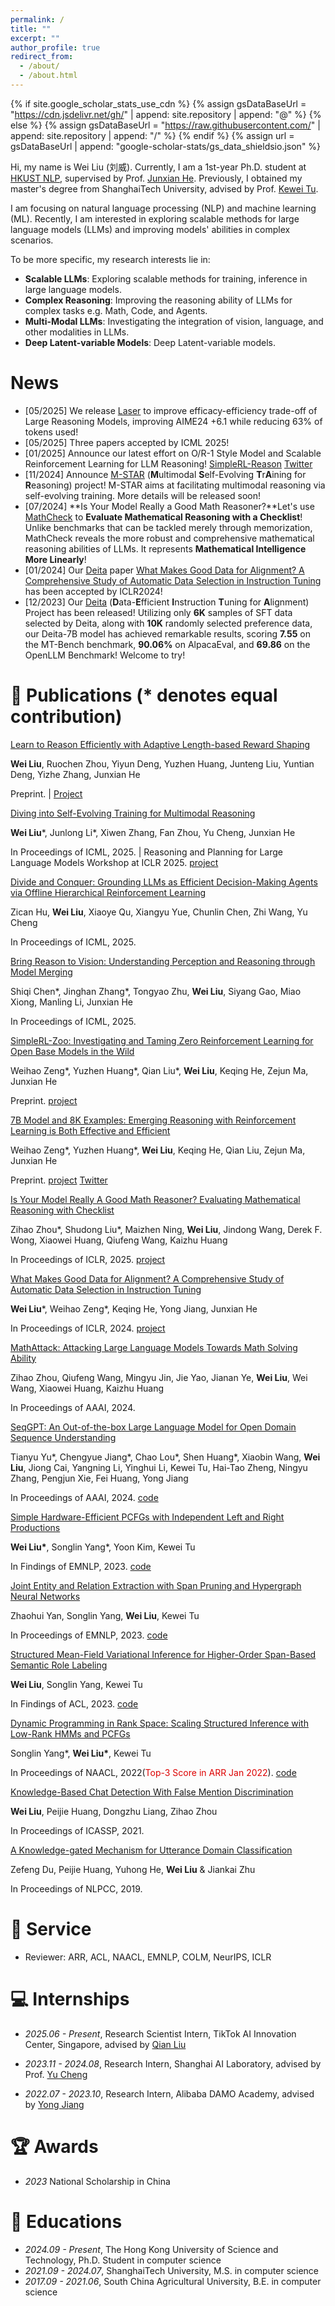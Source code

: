 ```yaml
---
permalink: /
title: ""
excerpt: ""
author_profile: true
redirect_from: 
  - /about/
  - /about.html
---
```


{% if site.google_scholar_stats_use_cdn %}
{% assign gsDataBaseUrl = "https://cdn.jsdelivr.net/gh/" | append: site.repository | append: "@" %}
{% else %}
{% assign gsDataBaseUrl = "https://raw.githubusercontent.com/" | append: site.repository | append: "/" %}
{% endif %}
{% assign url = gsDataBaseUrl | append: "google-scholar-stats/gs_data_shieldsio.json" %}

<span class='anchor' id='about-me'></span>

Hi, my name is Wei Liu (刘威). Currently, I am a 1st-year Ph.D. student at [HKUST NLP](https://github.com/hkust-nlp), supervised by Prof. [Junxian He](https://jxhe.github.io/). Previously, I obtained my master's degree from ShanghaiTech University, advised by Prof. [Kewei Tu](https://faculty.sist.shanghaitech.edu.cn/faculty/tukw/).

I am focusing on natural language processing (NLP) and machine learning (ML). Recently, I am interested in exploring scalable methods for large language models (LLMs) and improving models' abilities in complex scenarios.

To be more specific, my research interests lie in:
  - **Scalable LLMs**: Exploring scalable methods for training, inference in large language models.
  - **Complex Reasoning**: Improving the reasoning ability of LLMs for complex tasks e.g. Math, Code, and Agents.
  - **Multi-Modal LLMs**: Investigating the integration of vision, language, and other modalities in LLMs.
  - **Deep Latent-variable Models**: Deep Latent-variable models.

# News
  - \[05/2025\] We release [Laser](https://arxiv.org/abs/2505.15612) to improve efficacy-efficiency trade-off of Large Reasoning Models, improving AIME24 +6.1 while reducing 63% of tokens used!
  - \[05/2025\] Three papers accepted by ICML 2025!
  - \[01/2025\] Announce our latest effort on O/R-1 Style Model and Scalable Reinforcement Learning for LLM Reasoning! [SimpleRL-Reason](https://hkust-nlp.notion.site/simplerl-reason) [Twitter](https://x.com/junxian_he/status/1883183099787571519)
  - \[11/2024\] Announce [M-STAR](https://mstar-lmm.github.io/) (**M**ultimodal **S**elf-Evolving **T**r**A**ining for **R**easoning) project! M-STAR aims at facilitating multimodal reasoning via self-evolving training. More details will be released soon!
  - \[07/2024\] **Is Your Model Really a Good Math Reasoner?**Let's use [MathCheck](https://mathcheck.github.io/) to **Evaluate Mathematical Reasoning with a Checklist**! Unlike benchmarks that can be tackled merely through memorization, MathCheck reveals the more robust and comprehensive mathematical reasoning abilities of LLMs. It represents **Mathematical Intelligence More Linearly**!
  - \[01/2024\] Our [Deita](https://github.com/hkust-nlp/deita) paper [What Makes Good Data for Alignment? A Comprehensive Study of Automatic Data Selection in Instruction Tuning](https://arxiv.org/abs/2312.15685) has been accepted by ICLR2024!
  - \[12/2023\] Our [Deita](https://github.com/hkust-nlp/deita) (**D**ata-**E**fficient **I**nstruction **T**uning for **A**lignment) Project has been released! Utilizing only **6K** samples of SFT data selected by Deita, along with **10K** randomly selected preference data, our Deita-7B model has achieved remarkable results, scoring **7.55** on the MT-Bench benchmark, **90.06%** on AlpacaEval, and **69.86** on the OpenLLM Benchmark! Welcome to try!

# 📝 Publications (* denotes equal contribution)

[Learn to Reason Efficiently with Adaptive Length-based Reward Shaping](https://arxiv.org/abs/2505.15612)

**Wei Liu**, Ruochen Zhou, Yiyun Deng, Yuzhen Huang, Junteng Liu, Yuntian Deng, Yizhe Zhang, Junxian He

Preprint. \| [Project](https://github.com/hkust-nlp/Laser)

[Diving into Self-Evolving Training for Multimodal Reasoning](https://arxiv.org/abs/2412.17451)

**Wei Liu**\*, Junlong Li\*, Xiwen Zhang, Fan Zhou, Yu Cheng, Junxian He

In Proceedings of ICML, 2025. \| Reasoning and Planning for Large Language Models Workshop at ICLR 2025. [project](https://mstar-lmm.github.io/)

[Divide and Conquer: Grounding LLMs as Efficient Decision-Making Agents
via Offline Hierarchical Reinforcement Learning]()

Zican Hu, **Wei Liu**, Xiaoye Qu, Xiangyu Yue, Chunlin Chen, Zhi Wang, Yu Cheng

In Proceedings of ICML, 2025.

[Bring Reason to Vision: Understanding Perception and Reasoning through Model Merging]()

Shiqi Chen\*, Jinghan Zhang\*, Tongyao Zhu, **Wei Liu**, Siyang Gao, Miao Xiong, Manling Li, Junxian He 

In Proceedings of ICML, 2025.

[SimpleRL-Zoo: Investigating and Taming Zero Reinforcement Learning for Open Base Models in the Wild](https://arxiv.org/abs/2503.18892)

Weihao Zeng\*, Yuzhen Huang\*, Qian Liu\*, **Wei Liu**, Keqing He, Zejun Ma, Junxian He

Preprint. [project](https://hkust-nlp.notion.site/simplerl-reason)

[7B Model and 8K Examples: Emerging Reasoning with Reinforcement Learning is Both Effective and Efficient](https://hkust-nlp.notion.site/simplerl-reason)

Weihao Zeng\*, Yuzhen Huang\*, **Wei Liu**, Keqing He, Qian Liu, Zejun Ma, Junxian He

Preprint. [project](https://hkust-nlp.notion.site/simplerl-reason) [Twitter](https://x.com/junxian_he/status/1883183099787571519)

[Is Your Model Really A Good Math Reasoner? Evaluating Mathematical Reasoning with Checklist](https://arxiv.org/abs/2407.08733)

Zihao Zhou\*, Shudong Liu\*, Maizhen Ning, **Wei Liu**, Jindong Wang, Derek F. Wong, Xiaowei Huang, Qiufeng Wang, Kaizhu Huang


In Proceedings of ICLR, 2025. [project](https://mathcheck.github.io/)

[What Makes Good Data for Alignment? A Comprehensive Study of Automatic Data Selection in Instruction Tuning](https://arxiv.org/abs/2312.15685)

**Wei Liu**\*, Weihao Zeng\*, Keqing He, Yong Jiang, Junxian He

In Proceedings of ICLR, 2024. [project](https://github.com/hkust-nlp/deita)

[MathAttack: Attacking Large Language Models Towards Math Solving Ability](https://arxiv.org/pdf/2309.01686.pdf)

Zihao Zhou, Qiufeng Wang, Mingyu Jin, Jie Yao, Jianan Ye, **Wei Liu**, Wei Wang, Xiaowei Huang, Kaizhu Huang

In Proceedings of AAAI, 2024.

[SeqGPT: An Out-of-the-box Large Language Model for Open Domain
Sequence Understanding](https://arxiv.org/pdf/2308.10529.pdf)

Tianyu Yu\*, Chengyue Jiang\*, Chao Lou\*, Shen Huang\*, Xiaobin Wang, **Wei Liu**, Jiong Cai, Yangning Li, Yinghui Li, Kewei Tu, Hai-Tao Zheng, Ningyu Zhang, Pengjun Xie, Fei Huang, Yong Jiang

In Proceedings of AAAI, 2024. [code](https://github.com/Alibaba-NLP/SeqGPT)

[Simple Hardware-Efficient PCFGs with Independent Left and Right Productions](https://arxiv.org/abs/2310.14997)

**Wei Liu\***, Songlin Yang\*, Yoon Kim, Kewei Tu

In Findings of EMNLP, 2023. [code](https://github.com/sustcsonglin/TN-PCFG)

[Joint Entity and Relation Extraction with Span Pruning and Hypergraph Neural Networks](https://aclanthology.org/2023.emnlp-main.467.pdf)

Zhaohui Yan, Songlin Yang, **Wei Liu**, Kewei Tu

In Proceedings of EMNLP, 2023. [code](https://github.com/yanzhh/HGERE)

[Structured Mean-Field Variational Inference for Higher-Order Span-Based Semantic Role Labeling](https://faculty.sist.shanghaitech.edu.cn/faculty/tukw/acl23srl.pdf)

**Wei Liu**, Songlin Yang, Kewei Tu

In Findings of ACL, 2023. [code](https://github.com/VPeterV/Structured-MFVI)

<!-- Joint Entity and Relation Extraction with Span Pruning and Hypergraph Neural Networks (submitted) -->
[Dynamic Programming in Rank Space: Scaling Structured Inference with Low-Rank HMMs and PCFGs](https://aclanthology.org/2022.naacl-main.353.pdf)

Songlin Yang\*, **Wei Liu\***, Kewei Tu

In Proceedings of NAACL, 2022(<font color="#dd0000">Top-3 Score in ARR Jan 2022</font>). [code](https://github.com/VPeterV/RankSpace-Models)

[Knowledge-Based Chat Detection With False Mention Discrimination](https://ieeexplore.ieee.org/document/9414073)

**Wei Liu**, Peijie Huang, Dongzhu Liang, Zihao Zhou

In Proceedings of ICASSP, 2021.

[A Knowledge-gated Mechanism for Utterance Domain Classification](https://link.springer.com/chapter/10.1007/978-3-030-32236-6_12)

Zefeng Du, Peijie Huang, Yuhong He, **Wei Liu** & Jiankai Zhu 

In Proceedings of NLPCC, 2019.

# 👥 Service
- Reviewer: ARR, ACL, NAACL, EMNLP, COLM, NeurIPS, ICLR

# 💻 Internships

- *2025.06 - Present*, Research Scientist Intern, TikTok AI Innovation Center, Singapore, advised by [Qian Liu](https://siviltaram.github.io/)

- *2023.11 - 2024.08*, Research Intern, Shanghai AI Laboratory, advised by Prof. [Yu Cheng](https://ych133.github.io/)
  
- *2022.07 - 2023.10*, Research Intern, Alibaba DAMO Academy, advised by [Yong Jiang](https://jiangyong.site/)

# 🏆 Awards
- *2023* National Scholarship in China

# 📖 Educations
- *2024.09 - Present*, The Hong Kong University of Science and Technology, Ph.D. Student in computer science
- *2021.09 - 2024.07*, ShanghaiTech University, M.S. in computer science
- *2017.09 - 2021.06*, South China Agricultural University, B.E. in computer science


